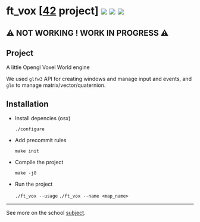 # ft_vox [[42](https://www.42.fr/) project] ![](https://github.com/zer0nim/ft_vox/workflows/make/badge.svg) ![](https://github.com/zer0nim/ft_vox/workflows/linter/badge.svg) ![](https://github.com/zer0nim/ft_vox/workflows/ft_vox/badge.svg)

## ⚠️ NOT WORKING ! WORK IN PROGRESS ⚠️

## Project
A little Opengl Voxel World engine

We used `glfw3` API for creating windows and manage input and events,
and `glm` to manage matrix/vector/quaternion.

## Installation

- Install depencies (osx)

	```./configure```

- Add precommit rules

	```make init```

- Compile the project

	```make -j8```
- Run the project

	```./ft_vox --usage```
	```./ft_vox --name <map_name>```


---

See more on the school [subject](ft_vox.fr.pdf).

